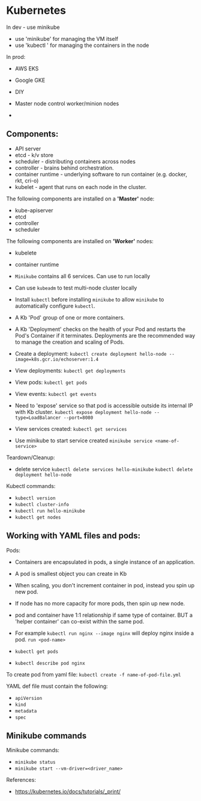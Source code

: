# Kubernetes

In dev - use minikube
- use 'minikube' for managing the VM itself
- use 'kubectl ' for managing the containers in the node


In prod: 
- AWS EKS
- Google GKE
- DIY

- Master node control worker/minion nodes
- 

## Components:

- API server
- etcd -  k/v store 
- scheduler - distributing containers across nodes
- controller - brains behind orchestration. 
- container runtime - underlying software to run container (e.g. docker, rkt, cri-o)
- kubelet - agent that runs on each node in the cluster.

The following components are installed on a **'Master'** node:
- kube-apiserver
- etcd
- controller
- scheduler

The following components are installed on **'Worker'** nodes:
- kubelete
- container runtime


- `Minikube` contains all 6 services. Can use to run locally
- Can use `kubeadm` to test multi-node cluster locally
- Install `kubectl` before installing `minikube` to allow `minikube` to automatically configure `kubectl`.


- A Kb 'Pod' group of one or more containers.
- A Kb 'Deployment' checks on the health of your Pod and restarts the Pod's Container if it terminates. Deployments are the recommended way to manage the creation and scaling of Pods.

- Create a deployment:
 `kubectl create deployment hello-node --image=k8s.gcr.io/echoserver:1.4`
- View deployments:
`kubectl get deployments`
- View pods:
`kubectl get pods`
- View events:
`kubectl get events`


- Need to 'expose' service so that pod is accessible outside its internal IP with Kb cluster.
`kubectl expose deployment hello-node --type=LoadBalancer --port=8080`
- View services created:
`kubectl get services`
- Use minikube  to start service created
`minikube service <name-of-service>`

Teardown/Cleanup:
- delete service
`kubectl delete services hello-minikube`
`kubectl delete deployment hello-node`



Kubectl commands:
- `kubectl version` 
- `kubectl cluster-info`
- `kubectl run hello-minikube`
- `kubectl get nodes`


## Working with YAML files and pods: 

Pods:
- Containers are encapsulated in pods, a single instance of an application.
- A pod is smallest object you can create in Kb
- When scaling, you don't increment container in pod, instead you spin up new pod.
- If node has no more capacity for more pods, then spin up new node.
- pod and container have 1:1 relationship if same type of container. BUT a 'helper container' can co-exist within the same pod.
-  For example `kubectl run nginx --image nginx` will deploy nginx inside a pod. `run <pod-name>`

- `kubectl get pods`

- `kubectl describe pod nginx`

To create pod from yaml file:
`kubectl create -f name-of-pod-file.yml`

YAML def file must contain the following:
- `apiVersion`
- `kind`
- `metadata`
- `spec`


## Minikube commands

Minikube commands:

- `minikube status`
- `minikube start --vm-driver=<driver_name>`


References:
- https://kubernetes.io/docs/tutorials/_print/
